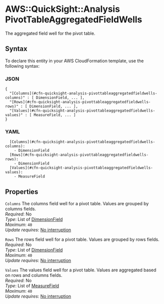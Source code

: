 # AWS::QuickSight::Analysis PivotTableAggregatedFieldWells<a name="aws-properties-quicksight-analysis-pivottableaggregatedfieldwells"></a>

The aggregated field well for the pivot table\.

## Syntax<a name="aws-properties-quicksight-analysis-pivottableaggregatedfieldwells-syntax"></a>

To declare this entity in your AWS CloudFormation template, use the following syntax:

### JSON<a name="aws-properties-quicksight-analysis-pivottableaggregatedfieldwells-syntax.json"></a>

```
{
  "[Columns](#cfn-quicksight-analysis-pivottableaggregatedfieldwells-columns)" : [ DimensionField, ... ],
  "[Rows](#cfn-quicksight-analysis-pivottableaggregatedfieldwells-rows)" : [ DimensionField, ... ],
  "[Values](#cfn-quicksight-analysis-pivottableaggregatedfieldwells-values)" : [ MeasureField, ... ]
}
```

### YAML<a name="aws-properties-quicksight-analysis-pivottableaggregatedfieldwells-syntax.yaml"></a>

```
  [Columns](#cfn-quicksight-analysis-pivottableaggregatedfieldwells-columns):
    - DimensionField
  [Rows](#cfn-quicksight-analysis-pivottableaggregatedfieldwells-rows):
    - DimensionField
  [Values](#cfn-quicksight-analysis-pivottableaggregatedfieldwells-values):
    - MeasureField
```

## Properties<a name="aws-properties-quicksight-analysis-pivottableaggregatedfieldwells-properties"></a>

`Columns` <a name="cfn-quicksight-analysis-pivottableaggregatedfieldwells-columns"></a>
The columns field well for a pivot table\. Values are grouped by columns fields\.  
_Required_: No  
_Type_: List of [DimensionField](aws-properties-quicksight-analysis-dimensionfield.md)  
_Maximum_: `40`  
_Update requires_: [No interruption](https://docs.aws.amazon.com/AWSCloudFormation/latest/UserGuide/using-cfn-updating-stacks-update-behaviors.html#update-no-interrupt)

`Rows` <a name="cfn-quicksight-analysis-pivottableaggregatedfieldwells-rows"></a>
The rows field well for a pivot table\. Values are grouped by rows fields\.  
_Required_: No  
_Type_: List of [DimensionField](aws-properties-quicksight-analysis-dimensionfield.md)  
_Maximum_: `40`  
_Update requires_: [No interruption](https://docs.aws.amazon.com/AWSCloudFormation/latest/UserGuide/using-cfn-updating-stacks-update-behaviors.html#update-no-interrupt)

`Values` <a name="cfn-quicksight-analysis-pivottableaggregatedfieldwells-values"></a>
The values field well for a pivot table\. Values are aggregated based on rows and columns fields\.  
_Required_: No  
_Type_: List of [MeasureField](aws-properties-quicksight-analysis-measurefield.md)  
_Maximum_: `40`  
_Update requires_: [No interruption](https://docs.aws.amazon.com/AWSCloudFormation/latest/UserGuide/using-cfn-updating-stacks-update-behaviors.html#update-no-interrupt)
